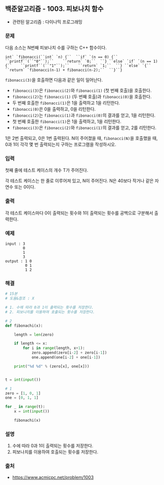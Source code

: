 ## 백준알고리즘 - 1003. 피보나치 함수

- 관련된 알고리즘 : 다이나믹 프로그래밍

### 문제

다음 소스는 N번째 피보나치 수를 구하는 C++ 함수이다.

```
int` `fibonacci(``int` `n) {``  ``if` `(n == 0) {``    ``printf``(``"0"``);``    ``return` `0;``  ``} ``else` `if` `(n == 1) {``    ``printf``(``"1"``);``    ``return` `1;``  ``} ``else` `{``    ``return` `fibonacci(n‐1) + fibonacci(n‐2);``  ``}``}
```

`fibonacci(3)`을 호출하면 다음과 같은 일이 일어난다.

- `fibonacci(3)`은 `fibonacci(2)`와 `fibonacci(1)` (첫 번째 호출)을 호출한다.
- `fibonacci(2)`는 `fibonacci(1)` (두 번째 호출)과 `fibonacci(0)`을 호출한다.
- 두 번째 호출한 `fibonacci(1)`은 1을 출력하고 1을 리턴한다.
- `fibonacci(0)`은 0을 출력하고, 0을 리턴한다.
- `fibonacci(2)`는 `fibonacci(1)`과 `fibonacci(0)`의 결과를 얻고, 1을 리턴한다.
- 첫 번째 호출한 `fibonacci(1)`은 1을 출력하고, 1을 리턴한다.
- `fibonacci(3)`은 `fibonacci(2)`와 `fibonacci(1)`의 결과를 얻고, 2를 리턴한다.

1은 2번 출력되고, 0은 1번 출력된다. N이 주어졌을 때, `fibonacci(N)`을 호출했을 때, 0과 1이 각각 몇 번 출력되는지 구하는 프로그램을 작성하시오.

### 입력

첫째 줄에 테스트 케이스의 개수 T가 주어진다.

각 테스트 케이스는 한 줄로 이루어져 있고, N이 주어진다. N은 40보다 작거나 같은 자연수 또는 0이다.

### 출력

각 테스트 케이스마다 0이 출력되는 횟수와 1이 출력되는 횟수를 공백으로 구분해서 출력한다.

### 예제

```
input : 3
        0
        1
        3
output : 1 0
         0 1
         1 2
```

### 해결

```python
# 15분
# 도움&참조 : X

# 1. 수에 따라 0과 1이 출력되는 횟수를 저장한다.
# 2. 피보나치를 이용하여 호출되는 횟수를 저장한다.

# 2
def fibonachi(x):

    length = len(zero)

    if length <= x:
        for i in range(length, x+1):
            zero.append(zero[i-2] + zero[i-1])
            one.append(one[i-2] + one[i-1])

    print("%d %d" % (zero[x], one[x]))


t = int(input())

# 1
zero = [1, 0, 1]
one = [0, 1, 1]

for _ in range(t):
    x = int(input())

    fibonachi(x)

```

### 설명

1. 수에 따라 0과 1이 출력되는 횟수를 저장한다.
2. 피보나치를 이용하여 호출되는 횟수를 저장한다.

### 출처

- https://www.acmicpc.net/problem/1003
